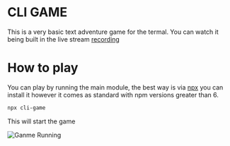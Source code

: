 # CLI GAME 

This is a very basic text adventure game for the termal. You can watch it being built in the live stream [recording](https://youtu.be/IYd6szNG2dA) 

# How to play 

You can play by running the main module, the best way is via [npx](https://www.npmjs.com/package/npx) you can install it however it comes as standard with npm versions greater than 6.

```bash
npx cli-game
```

This will start the game

![Ganme Running](https://pbs.twimg.com/media/EjO_hohXYAEm89O?format=jpg&name=large)


